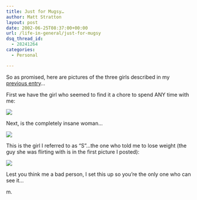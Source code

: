 ```yaml
---
title: Just for Mugsy…
author: Matt Stratton
layout: post
date: 2002-06-25T08:37:00+00:00
url: /life-in-general/just-for-mugsy
dsq_thread_id:
  - 28241264
categories:
  - Personal

---
```

So as promised, here are pictures of the three girls described in my [previous entry][1]&#8230;

First we have the girl who seemed to find it a chore to spend ANY time with me:
  
![][2]

Next, is the completely insane woman&#8230;
  
![][3]

This is the girl I referred to as &#8220;S&#8221;&#8230;the one who told me to lose weight (the guy she was flirting with is in the first picture I posted):
  
![][4]

Lest you think me a bad person, I set this up so you&#8217;re the only one who can see it&#8230;

m.

 [1]: https://www.livejournal.com/talkread.bml?journal=mugsy1274&itemid=30902
 [2]: https://www.windyhop.org/images/photos/unapproved/123-2364_IMG-200262316247.JPG
 [3]: https://www.windyhop.org/images/photos/unapproved/helena-dally-200152113349.jpg
 [4]: https://www.windyhop.org/images/photos/unapproved/Evin_Noel_Wedding_9-200110253152.jpg